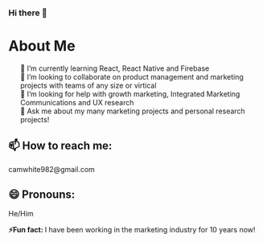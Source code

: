 ### Hi there 👋

<h1>About Me</h1>

<ul>

🌱 I’m currently learning React, React Native and Firebase<br>
👯 I’m looking to collaborate on product management and marketing projects with teams of any size or virtical<br>
🤔 I’m looking for help with growth marketing, Integrated Marketing Communications and UX research<br>
💬 Ask me about my many marketing projects and personal research projects!<br>
</ul>

<h2>📫 How to reach me: </h2>
camwhite982@gmail.com

<h2>😄 Pronouns: </h2>
He/Him

<b>⚡Fun fact: </b>
I have been working in the marketing industry for 10 years now!


